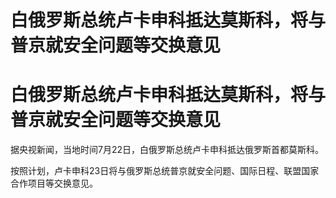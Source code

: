 # 白俄罗斯总统卢卡申科抵达莫斯科，将与普京就安全问题等交换意见

# 白俄罗斯总统卢卡申科抵达莫斯科，将与普京就安全问题等交换意见

据央视新闻，当地时间7月22日，白俄罗斯总统卢卡申科抵达俄罗斯首都莫斯科。

按照计划，卢卡申科23日将与俄罗斯总统普京就安全问题、国际日程、联盟国家合作项目等交换意见。

